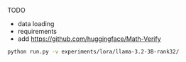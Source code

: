 TODO

- data loading
- requirements
- add https://github.com/huggingface/Math-Verify

```sh
python run.py -v experiments/lora/llama-3.2-3B-rank32/
```
